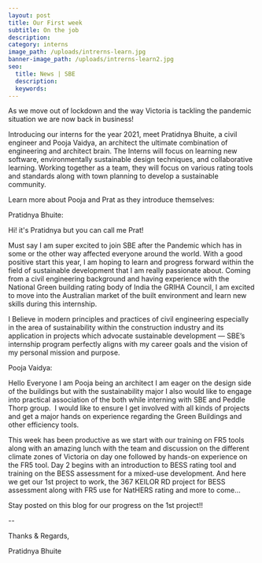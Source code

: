 ```yaml
---
layout: post
title: Our First week
subtitle: On the job
description:
category: interns
image_path: /uploads/intrerns-learn.jpg
banner-image_path: /uploads/intrerns-learn2.jpg
seo:
  title: News | SBE
  description:
  keywords:
---
```

As we move out of lockdown and the way Victoria is tackling the pandemic situation we are now back in business\!&nbsp;

Introducing our interns for the year 2021, meet Pratidnya Bhuite, a civil engineer and Pooja Vaidya, an architect the ultimate combination of engineering and architect brain. The Interns will focus on learning new software, environmentally sustainable design techniques, and collaborative learning. Working together as a team, they will focus on various rating tools and standards along with town planning to develop a sustainable community.&nbsp;

Learn more about Pooja and Prat as they introduce themselves:

Pratidnya Bhuite:&nbsp;

Hi\! it's Pratidnya but you can call me Prat\!&nbsp;

Must say I am super excited to join SBE after the Pandemic which has in some or the other way affected everyone around the world. With a good positive start this year, I am hoping to learn and progress forward within the field of sustainable development that I am really passionate about. Coming from a civil engineering background and having experience with the National Green building rating body of India the GRIHA Council, I am excited to move into the Australian market of the built environment and learn new skills during this internship.&nbsp;

I Believe in modern principles and practices of civil engineering especially in the area of sustainability within the construction industry and its application in projects which advocate sustainable development — SBE’s internship program perfectly aligns with my career goals and the vision of my personal mission and purpose.&nbsp;

Pooja Vaidya:&nbsp;

Hello Everyone I am Pooja being an architect I am eager on the design side of the buildings but with the sustainability major I also would like to engage into practical association of the both while interning with SBE and Peddle Thorp group.&nbsp; I would like to ensure I get involved with all kinds of projects and get a major hands on experience regarding the Green Buildings and other efficiency tools.

This week has been productive as we start with our training on FR5 tools along with an amazing lunch with the team and discussion on the different climate zones of Victoria on day one followed by hands-on experience on the FR5 tool. Day 2 begins with an introduction to BESS rating tool and training on the BESS assessment for a mixed-use development. And here we get our 1st project to work, the 367 KEILOR RD project for BESS assessment along with FR5 use for NatHERS rating and more to come…

Stay posted on this blog for our progress on the 1st project\!\!

\--

Thanks & Regards,

Pratidnya Bhuite

&nbsp;
